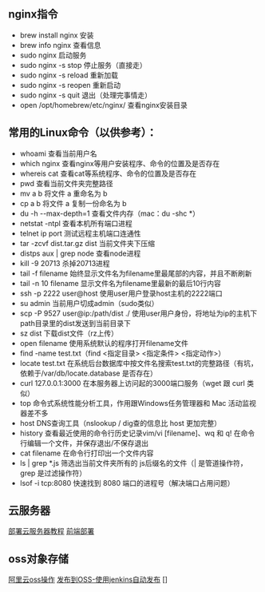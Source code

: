 
## nginx指令
- brew install nginx 安装
- brew info nginx 查看信息
- sudo nginx 启动服务
- sudo nginx -s stop 停止服务（直接走）
- sudo nginx -s reload  重新加载
- sudo nginx -s reopen 重新启动
- sudo nginx -s quit 退出（处理完事情走）
- open /opt/homebrew/etc/nginx/ 查看nginx安装目录


## 常用的Linux命令（以供参考）：
- whoami 查看当前用户名
- which nginx 查看nginx等用户安装程序、命令的位置及是否存在
- whereis cat 查看cat等系统程序、命令的位置及是否存在
- pwd 查看当前文件夹完整路径
- mv a b 将文件 a 重命名为 b
- cp a b 将文件 a 复制一份命名为 b
- du -h --max-depth=1 查看文件内存（mac：du -shc *）
- netstat -ntpl 查看本机所有端口进程
- telnet ip port 测试远程主机端口连通性
- tar -zcvf dist.tar.gz dist 当前文件夹下压缩
- distps aux | grep node 查看node进程
- kill -9 20713 杀掉20713进程
- tail -f filename 始终显示文件名为filename里最尾部的内容，并且不断刷新
- tail -n 10 filename 显示文件名为filename里最新的最后10行内容
- ssh -p 2222 user@host 使用user用户登录host主机的2222端口
- su admin 当前用户切成admin（sudo类似）
- scp -P 9527 user@ip:/path/dist ./ 使用user用户身份，将地址为ip的主机下path目录里的dist发送到当前目录下
- sz dist 下载dist文件（rz上传）
- open filename 使用系统默认的程序打开filename文件
- find -name test.txt（find <指定目录> <指定条件> <指定动作>）
- locate test.txt 在系统后台数据库中按文件名搜索test.txt的完整路径（有坑，依赖于/var/db/locate.database 是否存在）
- curl 127.0.0.1:3000 在本服务器上访问起的3000端口服务（wget 跟 curl 类似）
- top 命令式系统性能分析工具，作用跟Windows任务管理器和 Mac 活动监视器差不多
- host DNS查询工具（nslookup / dig查的信息比 host 更加完整）
- history 查看最近使用的命令行历史记录vim/vi [filename]、wq 和 q!   在命令行编辑一个文件，并保存退出/不保存退出
- cat filename  在命令行打印出一个文件内容
- ls | grep *.js   筛选出当前文件夹所有的 js后缀名的文件（| 是管道操作符，grep 是过滤操作符）
- lsof -i tcp:8080 快速找到 8080 端口的进程号（解决端口占用问题）


## 云服务器

[部署云服务器教程](https://blog.csdn.net/yangxbai/article/details/125439694)
[前端部署](https://juejin.cn/post/6844904032218120200#heading-0)




## oss对象存储
[阿里云oss操作](https://blog.csdn.net/qq_38420303/article/details/126627430)
[发布到OSS-使用jenkins自动发布](https://blog.csdn.net/qq_44930876/article/details/126517672?spm=1001.2101.3001.6661.1&utm_medium=distribute.pc_relevant_t0.none-task-blog-2%7Edefault%7ECTRLIST%7ERate-1-126517672-blog-126627430.pc_relevant_3mothn_strategy_recovery&depth_1-utm_source=distribute.pc_relevant_t0.none-task-blog-2%7Edefault%7ECTRLIST%7ERate-1-126517672-blog-126627430.pc_relevant_3mothn_strategy_recovery)
[]